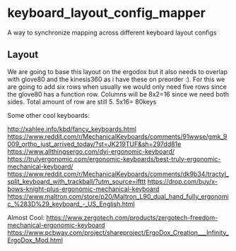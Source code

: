 # keyboard_layout_config_mapper
A way to synchronize mapping across different keyboard layout configs




## Layout

We are going to base this layout on the ergodox but it also needs to overlap with glove80 and the kinesis360 as i have these on preorder :). For this we are going to add six rows when usually we would only need five rows since the glove80 has a function row. Columns will be 8x2=16 since we need both sides. Total amount of row are still 5. 5x16= 80keys


Some other cool keyboards:

http://xahlee.info/kbd/fancy_keyboards.html
https://www.reddit.com/r/MechanicalKeyboards/comments/91wwse/gmk_9009_ortho_just_arrived_today/?st=JK219TUF&sh=297dd81e
https://www.allthingsergo.com/dyi-ergonomic-keyboard/
https://trulyergonomic.com/ergonomic-keyboards/best-truly-ergonomic-mechanical-keyboard/
https://www.reddit.com/r/MechanicalKeyboards/comments/dk9b34/tractyl_split_keyboard_with_trackball/?utm_source=ifttt
https://drop.com/buy/x-bows-knight-plus-ergonomic-mechanical-keyboard
https://www.maltron.com/store/p20/Maltron_L90_dual_hand_fully_ergonomic_%283D%29_keyboard_-_US_English.html


Almost Cool:
https://www.zergotech.com/products/zergotech-freedom-mechanical-ergonomic-keyboard
https://www.pcbway.com/project/shareproject/ErgoDox_Creation___Infinity_ErgoDox_Mod.html